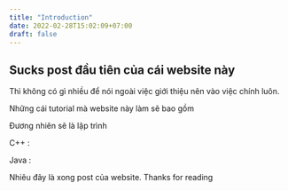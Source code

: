 ```yaml
---
title: "Introduction"
date: 2022-02-28T15:02:09+07:00
draft: false
---
```

## Sucks post đầu tiên của cái website này

Thì không có gì nhiều để nói ngoài việc giới thiệu nên vào việc chính luôn.

Những cái tutorial mà website này làm sẽ bao gồm 

Đương nhiên sẽ là lập trình

C++ :

Java :

Nhiêu đây là xong post của website. Thanks for reading